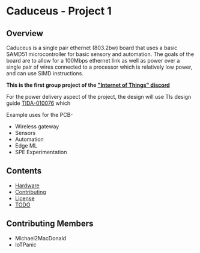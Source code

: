 # Caduceus - Project 1

## Overview

Caduceus is a single pair ethernet (803.2bw) board that uses a basic SAMD51 microcontroller for basic sensory and automation. The goals of the board are to allow for a 100Mbps ethernet link as well as power over a single pair of wires connected to a processor which is relatively low power, and can use SIMD instructions.

**This is the first group project of the ["Internet of Things" discord](https://discord.gg/KGtvTYx)**

For the power delivery aspect of the project, the design will use TIs design guide [TIDA-010076](https://discord.gg/KGtvTYx) which 

Example uses for the PCB-

* Wireless gateway
* Sensors
* Automation
* Edge ML
* SPE Experimentation

## Contents

* [Hardware](docs/hardware.md)
* [Contributing](docs/contributing.md)
* [License](LICENSE.md)
* [TODO](docs/todo.md)

## Contributing Members

* Michael2MacDonald
* IoTPanic

